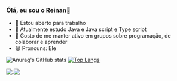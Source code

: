 ### Ólá, eu sou o Reinan👋

- 🔭 Estou aberto para trabalho
- 🌱 Atualmente estudo Java e Java script e Type script
- 👯 Gosto de me manter ativo em grupos sobre programação, de colaborar e aprender
- 😄 Pronouns: Ele

![Anurag's GitHub stats](https://github-readme-stats.vercel.app/api?username=reinan-alves&show_icons=true&theme=dark)
[![Top Langs](https://github-readme-stats.vercel.app/api/top-langs/?username=reinan-alves&layout=compact&theme=dark)](https://github.com/reinan-alves/github-readme-stats)


<div>
  <a href="https://github.com/reinan-alves/github-readme-stats">
    <img align="center" src="https://github-readme-stats.vercel.app/api/pin/?username=reinan-alves&theme=dark&repo=github-readme-stats" />
  </a>
  <a href="https://github.com/reinan-alves/convoychat">
    <img align="center" src="https://github-readme-stats.vercel.app/api/pin/?username=reinan-alves&theme=dark&repo=convoychat" />
  </a>
 </div>
